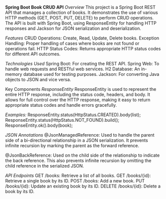 **Spring Boot Book CRUD API**
_Overview_
This project is a Spring Boot REST API that manages a collection of books. It demonstrates the use of various HTTP methods (GET, POST, PUT, DELETE) to perform CRUD operations. The API is built with Spring Boot, using ResponseEntity for handling HTTP responses and Jackson for JSON serialization and deserialization.

_Features_
CRUD Operations: Create, Read, Update, Delete books.
Exception Handling: Proper handling of cases where books are not found or operations fail.
HTTP Status Codes: Returns appropriate HTTP status codes for different API outcomes.

_Technologies Used_
Spring Boot: For creating the REST API.
Spring Web: To handle web requests and RESTful web services.
H2 Database: An in-memory database used for testing purposes.
Jackson: For converting Java objects to JSON and vice versa.

Key Components
_ResponseEntity_
ResponseEntity is used to represent the entire HTTP response, including the status code, headers, and body.
It allows for full control over the HTTP response, making it easy to return appropriate status codes and handle errors gracefully.

_Examples:_
ResponseEntity.status(HttpStatus.CREATED).body(list);
ResponseEntity.status(HttpStatus.NOT_FOUND).build();
ResponseEntity.ok().body(book);

_JSON Annotations_
@JsonManagedReference: Used to handle the parent side of a bi-directional relationship in a JSON serialization. It prevents infinite recursion by marking the parent as the forward reference.

@JsonBackReference: Used on the child side of the relationship to indicate the back reference. This also prevents infinite recursion by omitting the child reference in the serialized JSON.

_API_ _Endpoints_
GET /books: Retrieve a list of all books.
GET /books/{id}: Retrieve a single book by its ID.
POST /books: Add a new book.
PUT /books/{id}: Update an existing book by its ID.
DELETE /books/{id}: Delete a book by its ID.
